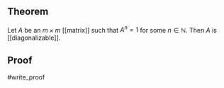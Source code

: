 ## Theorem
Let $A$ be an $m\times m$ [[matrix]] such that $A^n = 1$ for some $n\in \mathbb N$. Then $A$ is [[diagonalizable]]. 
## Proof
#write_proof 